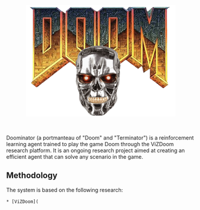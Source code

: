 <p align="center">
    <img src="src/logo.png" height="300" width="400" alt="Doominator logo">
</p>

<br>

Doominator (a portmanteau of "Doom" and "Terminator") is a reinforcement learning agent trained to play the game Doom through the ViZDoom research platform. It is an ongoing research project aimed at creating an efficient agent that can solve any scenario in the game.

## Methodology
The system is based on the following research:

    * [ViZDoom](
